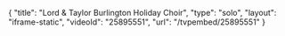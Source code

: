 {
    "title": "Lord & Taylor Burlington Holiday Choir",
    "type": "solo",
    "layout": "iframe-static",
    "videoId": "25895551",
    "url": "\/tvpembed\/25895551"
}